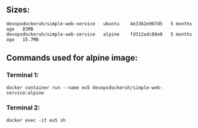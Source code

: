 ## Sizes:

```
devopsdockeruh/simple-web-service   ubuntu    4e3362e907d5   5 months ago   83MB
devopsdockeruh/simple-web-service   alpine    fd312adc88e0   5 months ago   15.7MB
```

## Commands used for alpine image:

### Terminal 1:

```
docker container run --name ex5 devopsdockeruh/simple-web-service:alpine
```

### Terminal 2:

```
docker exec -it ex5 sh
```
